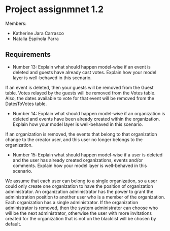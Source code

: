 # Project assignmnet 1.2

Members:
* Katherine Jara Carrasco
* Natalia Espínola Parra


## Requirements

- Number 13: Explain what should happen model-wise if an event is deleted and guests have already cast
             votes. Explain how your model layer is well-behaved in this scenario.

If an event is deleted, then your guests will be removed from the Guest table. Votes relayed 
by the guests will be removed from the Votes table. Also, the dates available to vote for that 
event will be removed from the DatesToVotes table.

- Number 14: Explain what should happen model-wise if an organization is deleted and events have been
             already created within the organization. Explain how your model layer is well-behaved in this
             scenario.

If an organization is removed, the events that belong to that organization change to the creator 
user, and this user no longer belongs to the organization.

- Number 15: Explain what should happen model-wise if a user is deleted and the user has already created
             organizations, events and/or comments. Explain how your model layer is well-behaved in this
             scenario.

We assume that each user can belong to a single organization, so a user could only create one 
organization to have the position of organization administrator. An organization administrator 
has the power to grant the administration position to another user who is a member of the 
organization. Each organization has a single administrator. If the organization administrator 
is removed, then the system administrator can choose who will be the next administrator, otherwise 
the user with more invitations created for the organization that is not on the blacklist will be 
chosen by default.